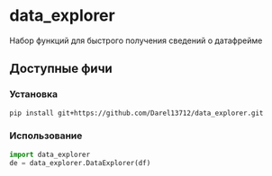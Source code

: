 # data_explorer
Набор функций для быстрого получения сведений о датафрейме

## Доступные фичи


### Установка
```bash
pip install git+https://github.com/Darel13712/data_explorer.git
```

### Использование
```python
import data_explorer
de = data_explorer.DataExplorer(df)
```

